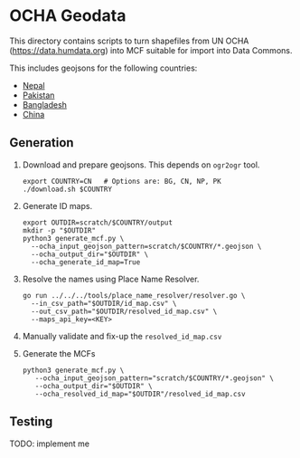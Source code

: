 # OCHA Geodata

This directory contains scripts to turn shapefiles from UN OCHA
(https://data.humdata.org) into MCF suitable for import into Data Commons.

This includes geojsons for the following countries:
* [Nepal](https://data.humdata.org/dataset/administrative-bounadries-of-nepal)
* [Pakistan](https://data.humdata.org/dataset/pakistan-administrative-level-0-1-2-and-3-boundary-polygons-lines-and-central-places)
* [Bangladesh](https://data.humdata.org/dataset/administrative-boundaries-of-bangladesh-as-of-2015#)
* [China](https://data.humdata.org/dataset/cod-ab-chn)

## Generation

1. Download and prepare geojsons.  This depends on `ogr2ogr` tool.

   ```
   export COUNTRY=CN   # Options are: BG, CN, NP, PK
   ./download.sh $COUNTRY
   ```

2. Generate ID maps.

    ```
    export OUTDIR=scratch/$COUNTRY/output
    mkdir -p "$OUTDIR"
    python3 generate_mcf.py \
      --ocha_input_geojson_pattern=scratch/$COUNTRY/*.geojson \
      --ocha_output_dir="$OUTDIR" \
      --ocha_generate_id_map=True
    ```

3. Resolve the names using Place Name Resolver.

   ```
   go run ../../../tools/place_name_resolver/resolver.go \
     --in_csv_path="$OUTDIR/id_map.csv" \
     --out_csv_path="$OUTDIR/resolved_id_map.csv" \
     --maps_api_key=<KEY>
   ```

4. Manually validate and fix-up the `resolved_id_map.csv`

5. Generate the MCFs

   ```
   python3 generate_mcf.py \
      --ocha_input_geojson_pattern="scratch/$COUNTRY/*.geojson" \
      --ocha_output_dir="$OUTDIR" \
      --ocha_resolved_id_map="$OUTDIR"/resolved_id_map.csv
   ```

## Testing

TODO: implement me
